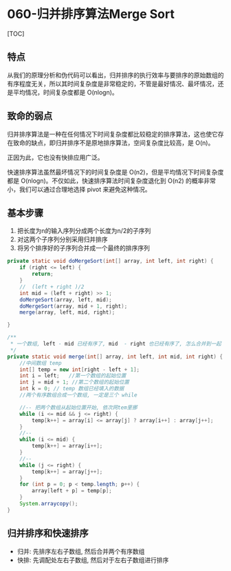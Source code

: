 # 060-归并排序算法Merge Sort

[TOC]

## 特点

从我们的原理分析和伪代码可以看出，归并排序的执行效率与要排序的原始数组的有序程度无关，所以其时间复杂度是非常稳定的，不管是最好情况、最坏情况，还是平均情况，时间复杂度都是 O(nlogn)。

## 致命的弱点

归并排序算法是一种在任何情况下时间复杂度都比较稳定的排序算法，这也使它存在致命的缺点，即归并排序不是原地排序算法，空间复杂度比较高，是 O(n)。

正因为此，它也没有快排应用广泛。

快速排序算法虽然最坏情况下的时间复杂度是 O(n2)，但是平均情况下时间复杂度都是 O(nlogn)。不仅如此，快速排序算法时间复杂度退化到 O(n2) 的概率非常小，我们可以通过合理地选择 pivot 来避免这种情况。

## 基本步骤

1. 把长度为n的输入序列分成两个长度为n/2的子序列
2. 对这两个子序列分别采用归并排序
3. 将另个排序好的子序列合并成一个最终的排序序列

```java
private static void doMergeSort(int[] array, int left, int right) {
    if (right <= left) {
        return;
    }
    //  (left + right )/2
    int mid = (left + right) >> 1;
    doMergeSort(array, left, mid);
    doMergeSort(array, mid + 1, right);
    merge(array, left, mid, right);

}

/**
 * 一个数组, left - mid 已经有序了, mid  - right 也已经有序了, 怎么合并到一起
 */
private static void merge(int[] array, int left, int mid, int right) {
    //中间数组 temp
    int[] temp = new int[right - left + 1];
    int i = left;   //第一个数组的起始位置
    int j = mid + 1; //第二个数组的起始位置
    int k = 0; // temp 数组已经填入的数据
    //两个有序数组合成一个数组, 一定是三个 while

    //-- 把两个数组从起始位置开始, 依次网tem里挪
    while (i <= mid && j <= right) {
        temp[k++] = array[i] <= array[j] ? array[i++] : array[j++];
    }
    //--
    while (i <= mid) {
        temp[k++] = array[i++];
    }
    //--
    while (j <= right) {
        temp[k++] = array[j++];
    }
    for (int p = 0; p < temp.length; p++) {
        array[left + p] = temp[p];
    }
    System.arraycopy();
}
```

## 归并排序和快速排序

- 归并: 先排序左右子数组, 然后合并两个有序数组
- 快排: 先调配处左右子数组, 然后对于左右子数组进行排序
